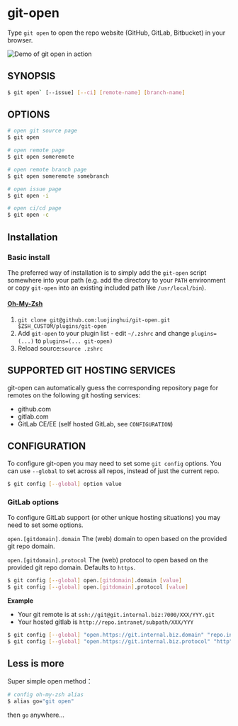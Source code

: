 # git-open

Type `git open` to open the repo website (GitHub, GitLab, Bitbucket) in your browser.

![Demo of git open in action](https://user-images.githubusercontent.com/39191/33507513-f60041ae-d6a9-11e7-985c-ab296d6a5b0f.gif)

## SYNOPSIS

```sh
$ git open` [--issue] [--ci] [remote-name] [branch-name]
```

## OPTIONS

```sh
# open git source page
$ git open
```

```sh
# open remote page
$ git open someremote
```

```sh
# open remote branch page
$ git open someremote somebranch
```

```sh
# open issue page
$ git open -i
```

```sh
# open ci/cd page
$ git open -c
```

## Installation

### Basic install

The preferred way of installation is to simply add the `git-open` script
somewhere into your path (e.g. add the directory to your `PATH` environment
or copy `git-open` into an existing included path like `/usr/local/bin`).

#### [Oh-My-Zsh](http://ohmyz.sh/)

1. `git clone git@github.com:luojinghui/git-open.git $ZSH_CUSTOM/plugins/git-open`
1. Add `git-open` to your plugin list - edit `~/.zshrc` and change
   `plugins=(...)` to `plugins=(... git-open)`
1. Reload source:`source .zshrc`

## SUPPORTED GIT HOSTING SERVICES

git-open can automatically guess the corresponding repository page for remotes
on the following git hosting services:

- github.com
- gitlab.com
- GitLab CE/EE (self hosted GitLab, see `CONFIGURATION`)

## CONFIGURATION

To configure git-open you may need to set some `git config` options. 
You can use `--global` to set across all repos, instead of just the current repo.

```sh
$ git config [--global] option value
```

### GitLab options

To configure GitLab support (or other unique hosting situations) you may need to set some options.

`open.[gitdomain].domain`
  The (web) domain to open based on the provided git repo domain.

`open.[gitdomain].protocol`
  The (web) protocol to open based on the provided git repo domain. Defaults to `https`.

```sh
$ git config [--global] open.[gitdomain].domain [value]
$ git config [--global] open.[gitdomain].protocol [value]
```

**Example**

- Your git remote is at `ssh://git@git.internal.biz:7000/XXX/YYY.git`
- Your hosted gitlab is `http://repo.intranet/subpath/XXX/YYY`

```sh
$ git config [--global] "open.https://git.internal.biz.domain" "repo.intranet/subpath"
$ git config [--global] "open.https://git.internal.biz.protocol" "http"
```

## Less is more
Super simple open method：

```sh
# config oh-my-zsh alias
$ alias go="git open"
```
then `go` anywhere...